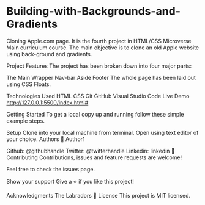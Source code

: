 # Building-with-Backgrounds-and-Gradients
Cloning Apple.com page.
It is the fourth project in HTML/CSS Microverse Main curriculum course. The main objective is to clone an old Apple website using back-ground and gradients.

Project Features
The project has been broken down into four major parts:

The Main Wrapper
Nav-bar
Aside
Footer
The whole page has been laid out using CSS Floats.

Technologies Used
HTML
CSS
Git
GitHub
Visual Studio Code
Live Demo http://127.0.0.1:5500/index.html#


Getting Started
To get a local copy up and running follow these simple example steps.

Setup
Clone into your local machine from terminal.
Open using text editor of your choice.
Authors
👤 Author1

Github: @githubhandle
Twitter: @twitterhandle
Linkedin: linkedin
🤝 Contributing
Contributions, issues and feature requests are welcome!

Feel free to check the issues page.

Show your support
Give a ⭐️ if you like this project!

Acknowledgments
The Labradors
📝 License
This project is MIT licensed.
